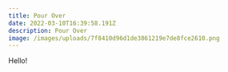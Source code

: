 ```yaml
---
title: Pour Over
date: 2022-03-10T16:39:58.191Z
description: Pour Over
image: /images/uploads/7f8410d96d1de3861219e7de8fce2610.png
---
```

Hello!